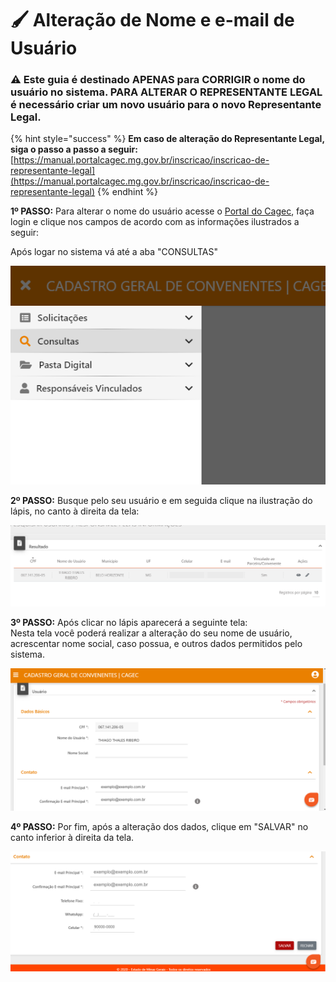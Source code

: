 # 🖌 Alteração de Nome e e-mail de Usuário

### ⚠️  Este guia é destinado APENAS para CORRIGIR o nome do usuário no sistema. PARA ALTERAR O REPRESENTANTE LEGAL é necessário criar um novo usuário para o novo Representante Legal. 

{% hint style="success" %}
**Em caso de alteração do Representante Legal, siga o passo a passo a seguir:**  
[https://manual.portalcagec.mg.gov.br/inscricao/inscricao-de-representante-legal](https://manual.portalcagec.mg.gov.br/inscricao/inscricao-de-representante-legal)
{% endhint %}

**1º PASSO:** Para alterar o nome do usuário acesse o [Portal do Cagec](WWW.PORTALCAGEC.MG.GOV.BR), faça login e clique nos campos de acordo com as informações ilustrados a seguir:  
  
Após logar no sistema vá até a aba "CONSULTAS"

![](../.gitbook/assets/alteracao-1.png)

**2º PASSO:** Busque pelo seu usuário e em seguida clique na ilustração do lápis, no canto à direita da tela:

![](../.gitbook/assets/alteracao-3.png)

**3º PASSO:** Após clicar no lápis aparecerá a seguinte tela:    
Nesta tela você poderá realizar a alteração do seu nome de usuário, acrescentar nome social, caso possua, e outros dados permitidos pelo sistema.

![](../.gitbook/assets/alteracao-4.png)

**4º PASSO:** Por fim, após a alteração dos dados, clique em "SALVAR" no canto inferior à direita da tela.

![](../.gitbook/assets/alteracao-5.png)

